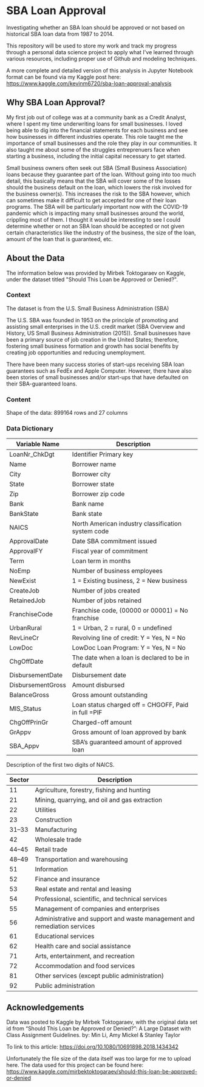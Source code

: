 # SBA Loan Approval
Investigating whether an SBA loan should be approved or not based on historical SBA loan data from 1987 to 2014.

This repository will be used to store my work and track my progress through a personal data science project to apply what I've learned through various resources, including proper use of Github and modeling techniques.

A more complete and detailed version of this analysis in Jupyter Notebook format can be found via my Kaggle post here: https://www.kaggle.com/kevinm6720/sba-loan-approval-analysis

## Why SBA Loan Approval?
My first job out of college was at a community bank as a Credit Analyst, where I spent my time underwriting loans for small businesses. I loved being able to dig into the financial statements for each business and see how businesses in different industries operate. This role taught me the importance of small businesses and the role they play in our communities. It also taught me about some of the struggles entreprenuers face when starting a business, including the initial capital necessary to get started.

Small business owners often seek out SBA (Small Business Association) loans because they guarantee part of the loan. Without going into too much detail, this basically means that the SBA will cover some of the losses should the business default on the loan, which lowers the risk involved for the business owner(s). This increases the risk to the SBA however, which can sometimes make it difficult to get accepted for one of their loan programs. The SBA will be particularly important now with the COVID-19 pandemic which is impacting many small businesses around the world, crippling most of them. I thought it would be interesting to see I could determine whether or not an SBA loan should be accepted or not given certain characteristics like the industry of the business, the size of the loan, amount of the loan that is guaranteed, etc.

## About the Data
The information below was provided by Mirbek Toktogaraev on Kaggle, under the dataset titled "Should This Loan be Approved or Denied?".

### Context
The dataset is from the U.S. Small Business Administration (SBA)

The U.S. SBA was founded in 1953 on the principle of promoting and assisting small enterprises in the U.S. credit market (SBA Overview and History, US Small Business Administration (2015)). Small businesses have been a primary source of job creation in the United States; therefore, fostering small business formation and growth has social benefits by creating job opportunities and reducing unemployment.

There have been many success stories of start-ups receiving SBA loan guarantees such as FedEx and Apple Computer. However, there have also been stories of small businesses and/or start-ups that have defaulted on their SBA-guaranteed loans.

### Content
Shape of the data: 899164 rows and 27 columns

### Data Dictionary
| Variable Name	| Description |
| ------------- | ----------- |
| LoanNr_ChkDgt	| Identifier Primary key |
| Name	| Borrower name |
| City	| Borrower city |
| State	| Borrower state |
| Zip	| Borrower zip code |
| Bank | Bank name |
| BankState	| Bank state |
| NAICS	| North American industry classification system code |
| ApprovalDate	| Date SBA commitment issued |
| ApprovalFY	| Fiscal year of commitment |
| Term	| Loan term in months |
| NoEmp	| Number of business employees |
| NewExist	| 1 = Existing business, 2 = New business |
| CreateJob	| Number of jobs created |
| RetainedJob |	Number of jobs retained |
| FranchiseCode	| Franchise code, (00000 or 00001) = No franchise |
| UrbanRural	| 1 = Urban, 2 = rural, 0 = undefined |
| RevLineCr	| Revolving line of credit: Y = Yes, N = No |
| LowDoc	| LowDoc Loan Program: Y = Yes, N = No |
| ChgOffDate	| The date when a loan is declared to be in default |
| DisbursementDate	| Disbursement date |
| DisbursementGross	| Amount disbursed |
| BalanceGross	| Gross amount outstanding |
| MIS_Status	| Loan status charged off = CHGOFF, Paid in full =PIF |
| ChgOffPrinGr	| Charged-off amount |
| GrAppv | Gross amount of loan approved by bank |
| SBA_Appv	| SBA’s guaranteed amount of approved loan |

Description of the first two digits of NAICS. 

| Sector	| Description |
| ------- | ----------- |
| 11	| Agriculture, forestry, fishing and hunting |
| 21	| Mining, quarrying, and oil and gas extraction |
| 22	| Utilities |
| 23	| Construction |
| 31–33	| Manufacturing |
| 42	| Wholesale trade |
| 44–45	| Retail trade |
| 48–49	| Transportation and warehousing |
| 51	| Information |
| 52	| Finance and insurance |
| 53	| Real estate and rental and leasing |
| 54	| Professional, scientific, and technical services |
| 55	| Management of companies and enterprises |
| 56	| Administrative and support and waste management and remediation services |
| 61	| Educational services |
| 62	| Health care and social assistance |
| 71	| Arts, entertainment, and recreation |
| 72	| Accommodation and food services |
| 81	| Other services (except public administration) 
| 92 | Public administration |

## Acknowledgements
Data was posted to Kaggle by Mirbek Toktogaraev, with the original data set id from “Should This Loan be Approved or Denied?”: A Large Dataset with Class Assignment Guidelines.
by: Min Li, Amy Mickel & Stanley Taylor

To link to this article: https://doi.org/10.1080/10691898.2018.1434342

Unfortunately the file size of the data itself was too large for me to upload here. The data used for this project can be found here: https://www.kaggle.com/mirbektoktogaraev/should-this-loan-be-approved-or-denied
